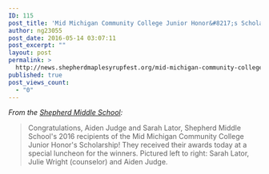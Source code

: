 ```yaml
---
ID: 115
post_title: 'Mid Michigan Community College Junior Honor&#8217;s Scholarship Recipients announced'
author: ng23055
post_date: 2016-05-14 03:07:11
post_excerpt: ""
layout: post
permalink: >
  http://news.shepherdmaplesyrupfest.org/mid-michigan-community-college-junior-honors-scholarship-recipients-announced/
published: true
post_views_count:
  - "0"
---
```

*From the [Shepherd Middle School][1]:* 
> Congratulations, Aiden Judge and Sarah Lator, Shepherd Middle School's 2016 recipients of the Mid Michigan Community College Junior Honor's Scholarship! They received their awards today at a special luncheon for the winners. Pictured left to right: Sarah Lator, Julie Wright (counselor) and Aiden Judge.

 [1]: https://www.facebook.com/sms.shepherdmi/?fref=nf